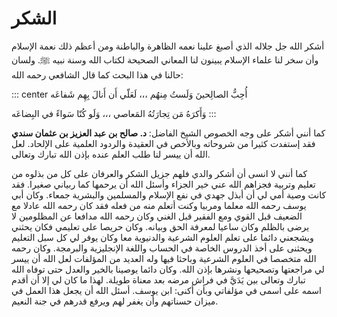 # الشكر

أشكر الله جل جلاله الذي أصبغ علينا نعمه الظاهرة والباطنة ومن أعظم ذلك نعمة الإسلام وأن سخر لنا علماء الإسلام يبينون لنا المعاني الصحيحة لكتاب الله وسنة نبيه ﷺ. ولسان حالنا في هذا البحث كما قال الشافعي رحمه الله:

::: center
أُحِبُّ الصالِحينَ وَلَستُ مِنهُم ،،، لَعَلّي أَن أَنالَ بِهِم شَفاعَه

وَأَكرَهُ مَن تِجارَتُهُ المَعاصي ،،، وَلَو كُنّا سَواءً في البِضاعَه
:::

كما أنني أشكر على وجه الخصوص الشيخ الفاضل: **د. صالح بن عبد العزيز بن عثمان سندي** فقد إستفدت كثيرا من شروحاته وبالأخص في العقيدة والردود العلمية على الإلحاد. لعل الله أن ييسر لنا طلب العلم عنده بإذن الله تبارك وتعالى.

كما أنني لا انسى أن أشكر والدي فلهم جزيل الشكر والعرفان على كل من بذلوه من تعليم وتربية فجزاهم الله عني خير الجزاء وأسئل الله أن يرحمها كما ربياني صغيرا. فقد كانت وصية أمي لي أن أبذل جهدي في نفع الإسلام والمسلمين والبشرية جمعاء. وكان أبي يوسف رحمه الله معلما ومربيا وكنت أتعلم منه من فعله فقد كان رحمه الله عادلا مع الضعيف قبل القوي ومع الفقير قبل الغني وكان رحمه الله مدافعا عن المظلومين لا يرضى بالظلم وكان ساعيا لمعرفة الحق وبيانه. وكان حريصا على تعليمي فكان يحثني ويشجعني دائما على تعلم العلوم الشرعية والدنيوية معا وكان يوفر لي كل سبل التعليم ويحثنى على أخذ الدروس الخاصة في الحساب واللغة الإنجليزية والبرمجة. وكان رحمه الله متخصصا في العلوم الشرعية وباحثا فيها وله العديد من المؤلفات لعل الله أن ييسر لي مراجعتها وتصحيحها ونشرها بإذن الله. وكان دائما يوصينا بالخير والعدل حتى توفاه الله تبارك وتعالى بين يَدَيَّ في فراش مرضه بعد معناة طويلة. لهذا ما كان لي إلا أن أقدم اسمه على اسمى في مؤلفاتي وبأن أكنى: ابن يوسف. أسئل الله أن يجعل هذا العمل في ميزان حسناتهم وأن يغفر لهم ويرفع قدرهم في جنة النعيم.
